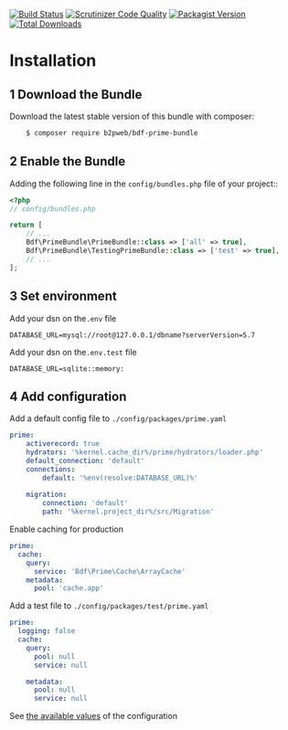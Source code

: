 
[![Build Status](https://app.travis-ci.com/b2pweb/bdf-prime-bundle.svg?branch=master)](https://app.travis-ci.com/b2pweb/bdf-prime-bundle)
[![Scrutinizer Code Quality](https://scrutinizer-ci.com/g/b2pweb/bdf-prime-bundle/badges/quality-score.png?b=master)](https://scrutinizer-ci.com/g/b2pweb/bdf-prime-bundle/?branch=master)
[![Packagist Version](https://img.shields.io/packagist/v/b2pweb/bdf-prime-bundle.svg)](https://packagist.org/packages/b2pweb/bdf-prime-bundle)
[![Total Downloads](https://img.shields.io/packagist/dt/b2pweb/bdf-prime-bundle.svg)](https://packagist.org/packages/b2pweb/bdf-prime-bundle)

Installation
============

1 Download the Bundle
---------------------

Download the latest stable version of this bundle with composer:

```bash
    $ composer require b2pweb/bdf-prime-bundle
```

2 Enable the Bundle
-------------------

Adding the following line in the ``config/bundles.php`` file of your project::

```php
<?php
// config/bundles.php

return [
    // ...
    Bdf\PrimeBundle\PrimeBundle::class => ['all' => true],
    Bdf\PrimeBundle\TestingPrimeBundle::class => ['test' => true],
    // ...
];
```

3 Set environment
-----------------

Add your dsn on the`.env` file

```
DATABASE_URL=mysql://root@127.0.0.1/dbname?serverVersion=5.7
```

Add your dsn on the`.env.test` file

```
DATABASE_URL=sqlite::memory:
```

4 Add configuration
-------------------

Add a default config file to `./config/packages/prime.yaml`

```yaml
prime:
    activerecord: true
    hydrators: '%kernel.cache_dir%/prime/hydrators/loader.php'
    default_connection: 'default'
    connections:
        default: '%env(resolve:DATABASE_URL)%'
    
    migration:
        connection: 'default'
        path: '%kernel.project_dir%/src/Migration'
```

Enable caching for production

```yaml
prime:
  cache:
    query:
      service: 'Bdf\Prime\Cache\ArrayCache'
    metadata:
      pool: 'cache.app'
```

Add a test file to `./config/packages/test/prime.yaml`

```yaml
prime:
  logging: false
  cache:
    query:
      pool: null
      service: null

    metadata:
      pool: null
      service: null
```

See [the available values](Resources/doc/configuration.md) of the configuration
